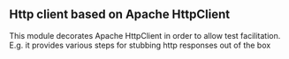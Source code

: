 ## Http client based on Apache HttpClient

This module decorates Apache HttpClient in order to allow test facilitation. E.g. it provides various steps for stubbing http responses out of the box